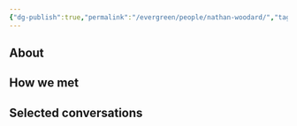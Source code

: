 ```yaml
---
{"dg-publish":true,"permalink":"/evergreen/people/nathan-woodard/","tags":["people","work/proto_ventures"]}
---
```


## About


## How we met


## Selected conversations
